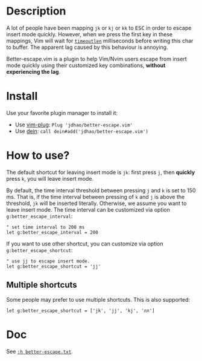 # Description

A lot of people have been mapping `jk` or `kj` or `kk` to <kbd>ESC</kbd> in
order to escape insert mode quickly. However, when we press the first key in
these mappings, Vim will wait for [`timeoutlen`](https://neovim.io/doc/user/options.html#'timeoutlen')
milliseconds before writing this char to buffer. The apparent lag caused by
this behaviour is annoying.

Better-escape.vim is a plugin to help Vim/Nvim users escape from insert mode
quickly using their customized key combinations, **without experiencing the
lag**.

# Install

Use your favorite plugin manager to install it:

+ Use [vim-plug](https://github.com/junegunn/vim-plug): `Plug 'jdhao/better-escape.vim'`
+ Use [dein](https://github.com/Shougo/dein.vim): `call dein#add('jdhao/better-escape.vim')`

# How to use?

The default shortcut for leaving insert mode is `jk`: first press `j`, then
**quickly** press `k`, you will leave insert mode.

By default, the time interval threshold between pressing `j` and `k` is set to
150 ms. That is, if the time interval between pressing of `k` and `j` is above
the threshold, `jk` will be inserted literally. Otherwise, we assume you want
to leave insert mode. The time interval can be customized via option `g:better_escape_interval`:

```vim
" set time interval to 200 ms
let g:better_escape_interval = 200
```

If you want to use other shortcut, you can customize via option `g:better_escape_shortcut`:

```vim
" use jj to escape insert mode.
let g:better_escape_shortcut = 'jj'
```

## Multiple shortcuts

Some people may prefer to use multiple shortcuts. This is also supported:

```vim
let g:better_escape_shortcut = ['jk', 'jj', 'kj', 'лл']
```

# Doc

See [`:h better-escape.txt`](doc/better-escape.txt).
